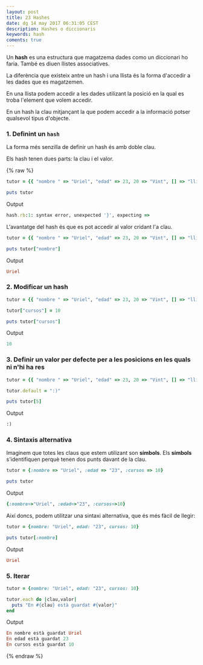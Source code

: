 ```yaml
---
layout: post
title: 23 Hashes
date: dg 14 may 2017 06:31:05 CEST 
description: Hashes o diccionaris 
keywords: hash
coments: true
---
```



Un **hash** es una estructura que magatzema dades como un diccionari ho faria. També es diuen llistes associatives.

La diferència que existeix antre un hash i una llista és la forma d'accedir a les dades que es magatzemen.

En una llista podem accedir a les dades utilizant la posició en la qual es troba l'element que volem accedir.

En un hash la clau mitjançant la que podem accedir a la informació potser qualsevol tipus d'objecte.

### 1. Definint un `hash`

La forma més senzilla de definir un hash és amb doble clau.

Els hash tenen dues parts: la clau i el valor.

{% raw %}

```ruby
tutor = {{ "nombre " => "Uriel", "edad" => 23, 20 => "Vint", [] => "llista" }}

puts tutor
```

Output

```ruby
hash.rb:1: syntax error, unexpected '}', expecting =>
```

L'avantatge del hash és que es pot accedir al valor cridant l'a clau.

```ruby
tutor = {{ "nombre " => "Uriel", "edad" => 23, 20 => "Vint", [] => "llista" }}

puts tutor["nombre"]
```

Output

```ruby
Uriel
```

### 2. Modificar un hash

```ruby
tutor = {{ "nombre " => "Uriel", "edad" => 23, 20 => "Vint", [] => "llista" }}

tutor["cursos"] = 10

puts tutor["cursos"]
```

Output

```ruby
10
```

### 3. Definir un valor per defecte per a les posicions en les quals ni n'hi ha res

```ruby
tutor = {{ "nombre " => "Uriel", "edad" => 23, 20 => "Vint", [] => "llista" }}

tutor.default = ":)"

puts tutor[5]
```

Output

```ruby
:)
```

### 4. Sintaxis alternativa

Imaginem que totes les claus que estem utilizant son **símbols**. Els **símbols** s'identifiquen perquè tenen dos punts davant de la clau.


```ruby
tutor = {:nombre => "Uriel", :edad => "23", :cursos => 10}

puts tutor
```

Output

```ruby
{:nombre=>"Uriel", :edad=>"23", :cursos=>10}
```

Així doncs, podem utilitzar una sintaxi alternativa, que és més fàcil de llegir:

```ruby
tutor = {nombre: "Uriel", edad: "23", cursos: 10}

puts tutor[:nombre]
```

Output

```ruby
Uriel
```

### 5. Iterar

```ruby
tutor = {nombre: "Uriel", edad: "23", cursos: 10}

tutor.each do |clau,valor|
  puts "En #{clau} està guardat #{valor}"
end
```

Output

```ruby
En nombre està guardat Uriel
En edad està guardat 23
En cursos està guardat 10
```
{% endraw %}

